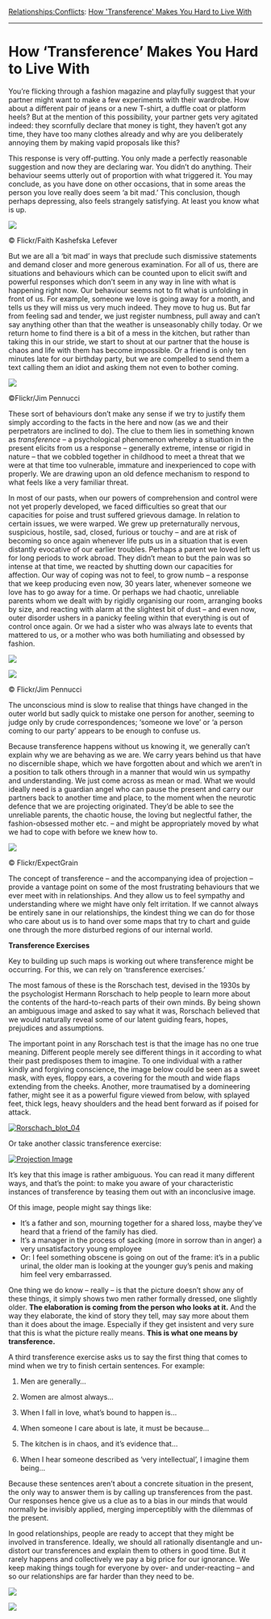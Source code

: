 [Relationships:](https://www.theschooloflife.com/thebookoflife/category/relationships/)[Conflicts](https://www.theschooloflife.com/thebookoflife/category/relationships/conflicts/): [How 'Transference' Makes You Hard to Live With](https://www.theschooloflife.com/thebookoflife/how-transference-makes-you-hard-to-live-with/)

* * *

# How ‘Transference’ Makes You Hard to Live With

You’re flicking through a fashion magazine and playfully suggest that your partner might want to make a few experiments with their wardrobe. How about a different pair of jeans or a new T-shirt, a duffle coat or platform heels? But at the mention of this possibility, your partner gets very agitated indeed: they scornfully declare that money is tight, they haven’t got any time, they have too many clothes already and why are you deliberately annoying them by making vapid proposals like this?

This response is very off-putting. You only made a perfectly reasonable suggestion and now they are declaring war. You didn’t do anything. Their behaviour seems utterly out of proportion with what triggered it. You may conclude, as you have done on other occasions, that in some areas the person you love really does seem ‘a bit mad.’ This conclusion, though perhaps depressing, also feels strangely satisfying. At least you know what is up.

 ![](https://www.theschooloflife.com/thebookoflife/wp-content/uploads/2014/10/7619149566_336e412fc6_z.jpg)

© Flickr/Faith Kashefska Lefever

But we are all a ‘bit mad’ in ways that preclude such dismissive statements and demand closer and more generous examination. For all of us, there are situations and behaviours which can be counted upon to elicit swift and powerful responses which don’t seem in any way in line with what is happening right now. Our behaviour seems not to fit what is unfolding in front of us. For example, someone we love is going away for a month, and tells us they will miss us very much indeed. They move to hug us. But far from feeling sad and tender, we just register numbness, pull away and can’t say anything other than that the weather is unseasonably chilly today. Or we return home to find there is a bit of a mess in the kitchen, but rather than taking this in our stride, we start to shout at our partner that the house is chaos and life with them has become impossible. Or a friend is only ten minutes late for our birthday party, but we are compelled to send them a text calling them an idiot and asking them not even to bother coming.

 ![](https://www.theschooloflife.com/thebookoflife/wp-content/uploads/2014/10/11817716954_3747950cec_z.jpg)

©Flickr/Jim Pennucci

These sort of behaviours don’t make any sense if we try to justify them simply according to the facts in the here and now (as we and their perpetrators are inclined to do). The clue to them lies in something known as _transference_ – a psychological phenomenon whereby a situation in the present elicits from us a response – generally extreme, intense or rigid in nature – that we cobbled together in childhood to meet a threat that we were at that time too vulnerable, immature and inexperienced to cope with properly. We are drawing upon an old defence mechanism to respond to what feels like a very familiar threat.

In most of our pasts, when our powers of comprehension and control were not yet properly developed, we faced difficulties so great that our capacities for poise and trust suffered grievous damage. In relation to certain issues, we were warped. We grew up preternaturally nervous, suspicious, hostile, sad, closed, furious or touchy – and are at risk of becoming so once again whenever life puts us in a situation that is even distantly evocative of our earlier troubles. Perhaps a parent we loved left us for long periods to work abroad. They didn’t mean to but the pain was so intense at that time, we reacted by shutting down our capacities for affection. Our way of coping was not to feel, to grow numb – a response that we keep producing even now, 30 years later, whenever someone we love has to go away for a time. Or perhaps we had chaotic, unreliable parents whom we dealt with by rigidly organising our room, arranging books by size, and reacting with alarm at the slightest bit of dust – and even now, outer disorder ushers in a panicky feeling within that everything is out of control once again. Or we had a sister who was always late to events that mattered to us, or a mother who was both humiliating and obsessed by fashion.

![](https://www.theschooloflife.com/thebookoflife/wp-content/uploads/2014/10/8242418755_4920a55086_z.jpg)

 ![](https://www.theschooloflife.com/thebookoflife/wp-content/uploads/2014/10/8133317201_73db5f9971_z.jpg)

© Flickr/Jim Pennucci

The unconscious mind is slow to realise that things have changed in the outer world but sadly quick to mistake one person for another, seeming to judge only by crude correspondences; ‘someone we love’ or ‘a person coming to our party’ appears to be enough to confuse us.

Because transference happens without us knowing it, we generally can’t explain why we are behaving as we are. We carry years behind us that have no discernible shape, which we have forgotten about and which we aren’t in a position to talk others through in a manner that would win us sympathy and understanding. We just come across as mean or mad. What we would ideally need is a guardian angel who can pause the present and carry our partners back to another time and place, to the moment when the neurotic defence that we are projecting originated. They’d be able to see the unreliable parents, the chaotic house, the loving but neglectful father, the fashion-obsessed mother etc. – and might be appropriately moved by what we had to cope with before we knew how to.

 ![](https://www.theschooloflife.com/thebookoflife/wp-content/uploads/2014/10/30246656096_7883299a2f_z.jpg)

© Flickr/ExpectGrain

The concept of transference – and the accompanying idea of projection – provide a vantage point on some of the most frustrating behaviours that we ever meet with in relationships. And they allow us to feel sympathy and understanding where we might have only felt irritation. If we cannot always be entirely sane in our relationships, the kindest thing we can do for those who care about us is to hand over some maps that try to chart and guide one through the more disturbed regions of our internal world.

**Transference Exercises&nbsp;**

Key to building up such maps is working out where transference might be occurring. For this, we can rely on ‘transference exercises.’

The most famous of these is the Rorschach test, devised in the 1930s by the psychologist Hermann Rorschach to help people to learn more about the contents of the hard-to-reach parts of their own minds. By being shown an ambiguous image and asked to say what it was, Rorschach believed that we would naturally reveal some of our latent guiding fears, hopes, prejudices and assumptions.

The important point in any Rorschach test is that the image has no one true meaning. Different people merely see different things in it according to what their past predisposes them to imagine. To one individual with a rather kindly and forgiving conscience, the image below could be seen as a sweet mask, with eyes, floppy ears, a covering for the mouth and wide flaps extending from the cheeks. Another, more traumatised by a domineering father, might see it as a powerful figure viewed from below, with splayed feet, thick legs, heavy shoulders and the head bent forward as if poised for attack.

[![Rorschach_blot_04](https://www.theschooloflife.com/thebookoflife/wp-content/uploads/2014/10/Rorschach_blot_04.jpg)](http://www.thebookoflife.org/wp-content/uploads/2014/10/Rorschach_blot_04.jpg)

Or take another classic transference exercise:

[![Projection Image](https://www.theschooloflife.com/thebookoflife/wp-content/uploads/2014/10/Projection-Image.jpg)](http://www.thebookoflife.org/wp-content/uploads/2014/10/Projection-Image.jpg)

It’s key that this image is rather ambiguous. You can read it many different ways, and that’s the point: to make you aware of your characteristic instances of transference by teasing them out with an inconclusive image.

Of this image, people might say things like:

- It’s a father and son, mourning together for a shared loss, maybe they’ve heard that a friend of the family has died.
- It’s a manager in the process of sacking (more in sorrow than in anger) a very unsatisfactory young employee
- Or: I feel something obscene is going on out of the frame: it’s in a public urinal, the older man is looking at the younger guy’s penis and making him feel very embarrassed.

One thing we do know – really – is that the picture doesn’t show any of these things, it simply shows two men rather formally dressed, one slightly older. **The elaboration is coming from the person who looks at it.** And the way they elaborate, the kind of story they tell, may say more about them than it does about the image. Especially if they get insistent and very sure that this is what the picture really means. **This is what one means by transference.**

A third transference exercise asks us to say the first thing that comes to mind when we try to finish certain sentences. For example:

1. Men are generally…

2. Women are almost always…

3. When I fall in love, what’s bound to happen is…

4. When someone I care about is late, it must be because…

5. The kitchen is in chaos, and it’s evidence that…

6. When I hear someone described as ‘very intellectual’, I imagine them being…

Because these sentences aren’t about a concrete situation in the present, the only way to answer them is by calling up transferences from the past. Our responses hence give us a clue as to a bias in our minds that would normally be invisibly applied, merging imperceptibly with the dilemmas of the present.

In good relationships, people are ready to accept that they might be involved in transference. Ideally, we should all rationally disentangle and un-distort our transferences and explain them to others in good time. But it rarely happens and collectively we pay a big price for our ignorance. We keep making things tough for everyone by over- and under-reacting – and so our relationships are far harder than they need to be.

[![](https://img.youtube.com/vi/QX_cp1K514E/0.jpg)](https://www.youtube.com/embed/QX_cp1K514E '')

[![](https://img.youtube.com/vi/TPMrWGUfkl8/0.jpg)](https://www.youtube.com/embed/TPMrWGUfkl8?ecver=2 '')
